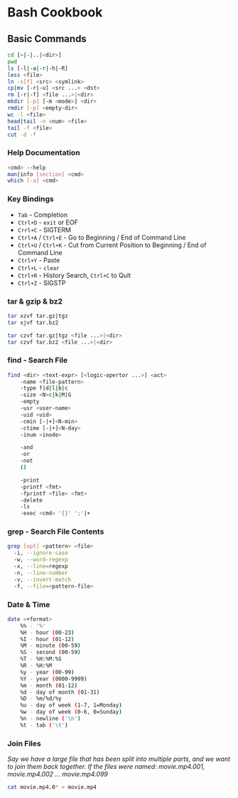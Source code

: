 # Bash Cookbook

## Basic Commands

```bash
cd [~|-|..|<dir>]
pwd
ls [-l|-a|-r|-h|-R]
less <file>
ln -s[f] <src> <symlink>
cp|mv [-r|-u] <src ...> <dst>
rm [-r|-f] <file ...>|<dir>
mkdir [-p] [-m <mode>] <dir>
rmdir [-p] <empty-dir>
wc -l <file>
head|tail -n <num> <file>
tail -f <file>
cut -d -f
```

### Help Documentation

```bash
<cmd> --help
man|info [section] <cmd>
which [-a] <cmd>
```

### Key Bindings

- `Tab` - Completion
- `Ctrl+D` - `exit` or EOF
- `Crrl+C` - SIGTERM
- `Ctrl+A` / `Ctrl+E` - Go to Beginning / End of Command Line
- `Ctrl+U` / `Ctrl+K` - Cut from Current Position to Beginning / End of Command Line
- `Ctrl+Y` - Paste
- `Ctrl+L` - `clear`
- `Ctrl+R` - History Search, `Ctrl+C` to Quit
- `Ctrl+Z` - SIGSTP

### tar & gzip & bz2

```bash
tar xzvf tar.gz|tgz
tar xjvf tar.bz2

tar czvf tar.gz|tgz <file ...>|<dir>
tar czvf tar.bz2 <file ...>|<dir>
```

### find - Search File

```bash
find <dir> <text-expr> [<logic-opertor ...>] <act>
    -name <file-pattern>
    -type f|d|l|b|c
    -size <N>c|k|M|G
    -empty
    -usr <user-name>
    -uid <uid>
    -cmin [-|+]<N-min>
    -ctime [-|+]<N-day>
    -inum <inode>

    -and
    -or
    -not
    ()

    -print
    -printf <fmt>
    -fprintf <file> <fmt>
    -delete
    -ls
    -exec <cmd> '{}' ';'|+
```

### grep - Search File Contents

```bash
grep [opt] <pattern> <file>
  -i, --ignore-case
  -w, --word-regexp
  -x, --line=regexp
  -n, --line-number
  -v, --invert-match
  -f, --file=<pattern-file>
```

### Date & Time

```bash
date <+format>
    %% - '%'
    %H - hour (00-23)
    %I - hour (01-12)
    %M - minute (00-59)
    %S - second (00-59)
    %T - %H:%M:%S
    %R - %H:%M
    %y - year (00-99)
    %Y - year (0000-9999)
    %m - month (01-12)
    %d - day of month (01-31)
    %D - %m/%d/%y
    %u - day of week (1-7, 1=Monday)
    %w - day of week (0-6, 0=Sunday)
    %n - newline ('\n')
    %t - tab ('\t')
```

### Join Files

*Say we have a large file that has been split into multiple parts, and we want
to join them back together. If the files were named: movie.mp4.001, movie.mp4.002 ... movie.mp4.099*

```bash
cat movie.mp4.0* > movie.mp4
```
